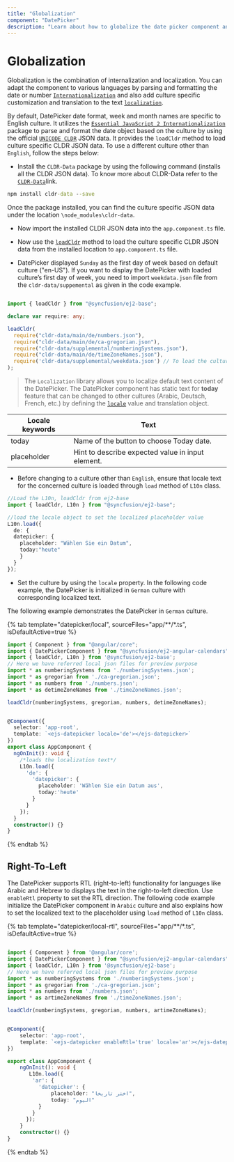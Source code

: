 ```yaml
---
title: "Globalization"
component: "DatePicker"
description: "Learn about how to globalize the date picker component and how to localize the culture related content."
---
```


# Globalization

Globalization is the combination of internalization and localization. You can adapt the component to
various languages by parsing and formatting the date or
number [`Internationalization`](../common/internationalization/) and also add culture specific customization and translation to the text [`localization`](../common/localization/).

By default, DatePicker date format, week and month names are specific to English culture. It utilizes the
[`Essential JavaScript 2 Internationalization`](../common/internationalization/)
package to parse and format the date object based on the culture by using the official [`UNICODE CLDR`](http://cldr.unicode.org/)
JSON data. It provides the `loadCldr` method to load culture specific CLDR JSON data. To use a different culture other
than `English`, follow the steps below:

* Install the `CLDR-Data` package by using the following command (installs all the CLDR JSON data). To know more about CLDR-Data refer to the [`CLDR-Data`](http://cldr.unicode.org/index/cldr-spec/json)link.

```cmd
npm install cldr-data --save
```

Once the package installed, you can find the culture
specific JSON data under the location `\node_modules\cldr-data`.

* Now import the installed CLDR JSON data into the `app.component.ts` file.

* Now use the
[`loadCldr`](http://ej2.syncfusion.com/documentation/common/internationalization/#loading-culture-data)
method
to load the culture specific CLDR JSON data
from the installed location to `app.component.ts` file.

* DatePicker displayed `Sunday` as the first day of week based on default culture ("en-US"). If you want to display the DatePicker with loaded culture’s first day of week, you need to import `weekdata.json` file from the `cldr-data/suppemental` as given in the code example.

```typescript

import { loadCldr } from "@syncfusion/ej2-base";

declare var require: any;

loadCldr(
  require("cldr-data/main/de/numbers.json"),
  require("cldr-data/main/de/ca-gregorian.json"),
  require("cldr-data/supplemental/numberingSystems.json"),
  require("cldr-data/main/de/timeZoneNames.json"),
  require('cldr-data/supplemental/weekdata.json') // To load the culture based first day of week
);
```

> The `Localization` library allows you to localize default text content of the DatePicker. The DatePicker component has static text for  **today** feature that can be changed to other cultures (Arabic, Deutsch, French, etc.) by defining the
[`locale`](../api/datepicker#locale) value and translation object.

Locale keywords |Text
-----|-----
today | Name of the button to choose Today date.
placeholder | Hint to describe expected value in input element.

* Before changing to a culture other than `English`, ensure that locale text for the concerned culture is loaded through `load` method of
  `L10n` class.

```typescript
//Load the L10n, loadCldr from ej2-base
import { loadCldr, L10n } from "@syncfusion/ej2-base";

//load the locale object to set the localized placeholder value
L10n.load({
  de: {
  datepicker: {
    placeholder: "Wählen Sie ein Datum",
    today:"heute"
    }
  }
});

```

* Set the culture by using the `locale` property.
In the following code example, the DatePicker is initialized in `German` culture with corresponding localized text.

The following example demonstrates the DatePicker in `German` culture.

{% tab template="datepicker/local", sourceFiles="app/**/*.ts", isDefaultActive=true %}

```typescript
import { Component } from "@angular/core";
import { DatePickerComponent } from "@syncfusion/ej2-angular-calendars";
import { loadCldr, L10n } from '@syncfusion/ej2-base';
// Here we have referred local json files for preview purpose
import * as numberingSystems from './numberingSystems.json';
import * as gregorian from './ca-gregorian.json';
import * as numbers from './numbers.json';
import * as detimeZoneNames from './timeZoneNames.json';

loadCldr(numberingSystems, gregorian, numbers, detimeZoneNames);


@Component({
  selector: 'app-root',
  template: `<ejs-datepicker locale='de'></ejs-datepicker>`
})
export class AppComponent {
  ngOnInit(): void {
    /*loads the localization text*/
    L10n.load({
      'de': {
        'datepicker': {
          placeholder: 'Wählen Sie ein Datum aus',
          today:'heute'
        }
      }
    });
  }
  constructor() {}
}
```

{% endtab %}

## Right-To-Left

The DatePicker supports RTL (right-to-left) functionality for languages like Arabic and Hebrew to displays
the text in the right-to-left direction. Use
`enableRtl`
property to set the RTL direction.
The following code example initialize the DatePicker component in `Arabic` culture and
also explains how to set the localized text to
the placeholder using
`load` method of
`L10n` class.

{% tab template="datepicker/local-rtl", sourceFiles="app/**/*.ts", isDefaultActive=true %}

```typescript

import { Component } from '@angular/core';
import { DatePickerComponent } from "@syncfusion/ej2-angular-calendars";
import { loadCldr, L10n } from '@syncfusion/ej2-base';
// Here we have referred local json files for preview purpose
import * as numberingSystems from './numberingSystems.json';
import * as gregorian from './ca-gregorian.json';
import * as numbers from './numbers.json';
import * as artimeZoneNames from './timeZoneNames.json';

loadCldr(numberingSystems, gregorian, numbers, artimeZoneNames);


@Component({
    selector: 'app-root',
    template: `<ejs-datepicker enableRtl='true' locale='ar'></ejs-datepicker>`
})

export class AppComponent {
    ngOnInit(): void {
       L10n.load({
        'ar': {
          'datepicker': {
              placeholder: "اختر تاريخا",
              today: "اليوم"
          }
        }
      });
    }
    constructor() {}
}

```

{% endtab %}